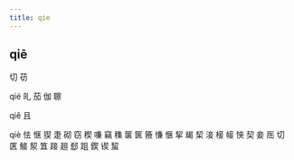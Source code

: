 ```yaml
---
title: qie
---
```


## qiē
切
苆

qié
癿
茄
伽
聺


qiě
且


qiè
怯
惬
猰
疌
砌
窃
稧
嗛
竊
穕
箧
篋
籡
慊
愜
挈
朅
栔
淁
椄
帹
悏
契
妾
厒
切
匧
鯜
洯
笡
踥
趄
郄
跙
鍥
锲
蛪
